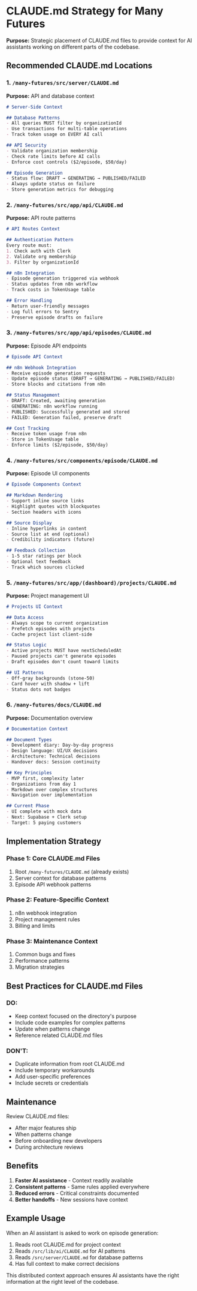 # CLAUDE.md Strategy for Many Futures

**Purpose:** Strategic placement of CLAUDE.md files to provide context for AI assistants working on different parts of the codebase.

## Recommended CLAUDE.md Locations

### 1. `/many-futures/src/server/CLAUDE.md`
**Purpose:** API and database context
```markdown
# Server-Side Context

## Database Patterns
- All queries MUST filter by organizationId
- Use transactions for multi-table operations
- Track token usage on EVERY AI call

## API Security
- Validate organization membership
- Check rate limits before AI calls
- Enforce cost controls ($2/episode, $50/day)

## Episode Generation
- Status flow: DRAFT → GENERATING → PUBLISHED/FAILED
- Always update status on failure
- Store generation metrics for debugging
```

### 2. `/many-futures/src/app/api/CLAUDE.md`
**Purpose:** API route patterns
```markdown
# API Routes Context

## Authentication Pattern
Every route must:
1. Check auth with Clerk
2. Validate org membership
3. Filter by organizationId

## n8n Integration
- Episode generation triggered via webhook
- Status updates from n8n workflow
- Track costs in TokenUsage table

## Error Handling
- Return user-friendly messages
- Log full errors to Sentry
- Preserve episode drafts on failure
```

### 3. `/many-futures/src/app/api/episodes/CLAUDE.md`
**Purpose:** Episode API endpoints
```markdown
# Episode API Context

## n8n Webhook Integration
- Receive episode generation requests
- Update episode status (DRAFT → GENERATING → PUBLISHED/FAILED)
- Store blocks and citations from n8n

## Status Management
- DRAFT: Created, awaiting generation
- GENERATING: n8n workflow running
- PUBLISHED: Successfully generated and stored
- FAILED: Generation failed, preserve draft

## Cost Tracking
- Receive token usage from n8n
- Store in TokenUsage table
- Enforce limits ($2/episode, $50/day)
```

### 4. `/many-futures/src/components/episode/CLAUDE.md`
**Purpose:** Episode UI components
```markdown
# Episode Components Context

## Markdown Rendering
- Support inline source links
- Highlight quotes with blockquotes
- Section headers with icons

## Source Display
- Inline hyperlinks in content
- Source list at end (optional)
- Credibility indicators (future)

## Feedback Collection
- 1-5 star ratings per block
- Optional text feedback
- Track which sources clicked
```

### 5. `/many-futures/src/app/(dashboard)/projects/CLAUDE.md`
**Purpose:** Project management UI
```markdown
# Projects UI Context

## Data Access
- Always scope to current organization
- Prefetch episodes with projects
- Cache project list client-side

## Status Logic
- Active projects MUST have nextScheduledAt
- Paused projects can't generate episodes
- Draft episodes don't count toward limits

## UI Patterns
- Off-gray backgrounds (stone-50)
- Card hover with shadow + lift
- Status dots not badges
```

### 6. `/many-futures/docs/CLAUDE.md`
**Purpose:** Documentation overview
```markdown
# Documentation Context

## Document Types
- Development diary: Day-by-day progress
- Design language: UI/UX decisions
- Architecture: Technical decisions
- Handover docs: Session continuity

## Key Principles
- MVP first, complexity later
- Organizations from day 1
- Markdown over complex structures
- Navigation over implementation

## Current Phase
- UI complete with mock data
- Next: Supabase + Clerk setup
- Target: 5 paying customers
```

## Implementation Strategy

### Phase 1: Core CLAUDE.md Files
1. Root `/many-futures/CLAUDE.md` (already exists)
2. Server context for database patterns
3. Episode API webhook patterns

### Phase 2: Feature-Specific Context
1. n8n webhook integration
2. Project management rules
3. Billing and limits

### Phase 3: Maintenance Context
1. Common bugs and fixes
2. Performance patterns
3. Migration strategies

## Best Practices for CLAUDE.md Files

### DO:
- Keep context focused on the directory's purpose
- Include code examples for complex patterns
- Update when patterns change
- Reference related CLAUDE.md files

### DON'T:
- Duplicate information from root CLAUDE.md
- Include temporary workarounds
- Add user-specific preferences
- Include secrets or credentials

## Maintenance

Review CLAUDE.md files:
- After major features ship
- When patterns change
- Before onboarding new developers
- During architecture reviews

## Benefits

1. **Faster AI assistance** - Context readily available
2. **Consistent patterns** - Same rules applied everywhere
3. **Reduced errors** - Critical constraints documented
4. **Better handoffs** - New sessions have context

## Example Usage

When an AI assistant is asked to work on episode generation:
1. Reads root CLAUDE.md for project context
2. Reads `/src/lib/ai/CLAUDE.md` for AI patterns
3. Reads `/src/server/CLAUDE.md` for database patterns
4. Has full context to make correct decisions

This distributed context approach ensures AI assistants have the right information at the right level of the codebase.